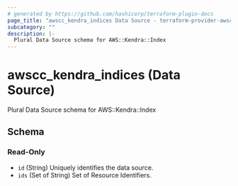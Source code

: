 ```yaml
---
# generated by https://github.com/hashicorp/terraform-plugin-docs
page_title: "awscc_kendra_indices Data Source - terraform-provider-awscc"
subcategory: ""
description: |-
  Plural Data Source schema for AWS::Kendra::Index
---
```


# awscc_kendra_indices (Data Source)

Plural Data Source schema for AWS::Kendra::Index



<!-- schema generated by tfplugindocs -->
## Schema

### Read-Only

- `id` (String) Uniquely identifies the data source.
- `ids` (Set of String) Set of Resource Identifiers.


